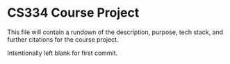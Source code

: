 # CS334 Course Project
This file will contain a rundown of the description, purpose, tech stack, and further citations for the course project.

Intentionally left blank for first commit.